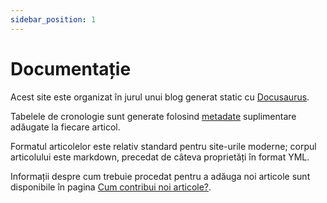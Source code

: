 ```yaml
---
sidebar_position: 1
---
```


# Documentație

Acest site este organizat în jurul unui blog generat static cu
[Docusaurus](https://docusaurus.io).

Tabelele de cronologie sunt generate folosind
[metadate](/docs/metadate) suplimentare
adăugate la fiecare articol.

Formatul articolelor este relativ standard pentru site-urile moderne;
corpul articolului este markdown, precedat de câteva proprietăți în
format YML.

Informații despre cum trebuie procedat pentru a adăuga noi articole
sunt disponibile în pagina [Cum contribui noi articole?](how-to-contribute).
